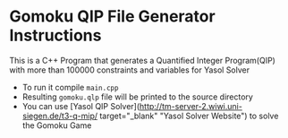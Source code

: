 # Gomoku QIP File Generator Instructions
This is a C++ Program that generates a Quantified Integer Program(QIP) with more than 100000 constraints and variables for Yasol Solver
- To run it compile `main.cpp` 
- Resulting `gomoku.qlp` file will be printed to the source directory 
- You can use [Yasol QIP Solver](http://tm-server-2.wiwi.uni-siegen.de/t3-q-mip/ target="_blank" "Yasol Solver Website") to solve the Gomoku Game
